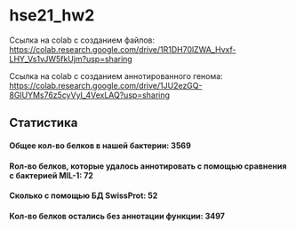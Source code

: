 # hse21_hw2

Ссылка на сolab c созданием файлов: https://colab.research.google.com/drive/1R1DH70lZWA_Hvxf-LHY_Vs1vJW5fkUjm?usp=sharing

Ссылка на colab с созданием аннотированного генома: https://colab.research.google.com/drive/1JU2ezGQ-8GlUYMs76z5cyVyI_4VexLAQ?usp=sharing

## Статистика

#### Общее кол-во белков в нашей бактерии: 3569
#### Rол-во белков, которые удалось аннотировать с помощью сравнения с бактерией MIL-1: 72
#### Cколько с помощью БД SwissProt: 52
#### Кол-во белков остались без аннотации функции: 3497
